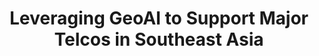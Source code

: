 ---
layout: page
title: Leveraging GeoAI to Support Major Telcos in Southeast Asia
description: Using AI to measure socioeconomic well-being across the Philippines to assist in high-CAPEX decision making.
img: assets/img/project_preview/project-04.jpg
redirect: https://stories.thinkingmachin.es/wealth-detection-satellite-image/
importance: 3
category: machine-learning
---